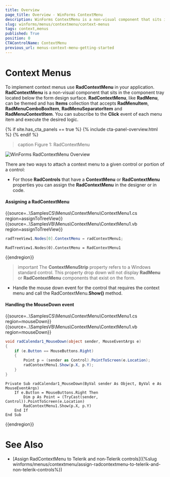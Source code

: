 ```yaml
---
title: Overview
page_title: Overview - WinForms ContextMenu
description: WinForms ContextMenu is a non-visual component that sits in the component tray located below the form design surface.
slug: winforms/menus/contextmenu/context-menus
tags: context,menus
published: True
position: 0
CTAControlName: ContextMenu
previous_url: menus-context-menu-getting-started
---
```


# Context Menus

To implement context menus use __RadContextMenu__ in your application. __RadContextMenu__ is a non-visual component that sits in the component tray located below the form design surface. __RadContextMenu__, like __RadMenu__, can be themed and has **Items** collection that accepts __RadMenuItem__, __RadMenuComboBoxItem__, __RadMenuSeparatorItem__ and __RadMenuContextItem__. You can subscribe to the **Click** event of each menu item and execute the desired logic.

{% if site.has_cta_panels == true %}
{% include cta-panel-overview.html %}
{% endif %}

>caption Figure 1: RadContextMenu

![WinForms RadContextMenu Overview](images/menus-context-menu-getting-started001.png)

There are two ways to attach a context menu to a given control or portion of a control: 

* For those **RadControls** that have a __ContextMenu__ or __RadContextMenu__ properties you can assign the __RadContextMenu__ in the designer or in code.

#### Assigning a RadContextMenu

{{source=..\SamplesCS\Menus\ContextMenu\ContextMenu1.cs region=assignToTreeView}} 
{{source=..\SamplesVB\Menus\ContextMenu\ContextMenu1.vb region=assignToTreeView}} 

````C#
radTreeView1.Nodes[0].ContextMenu = radContextMenu1;

````
````VB.NET
RadTreeView1.Nodes(0).ContextMenu = RadContextMenu1

````

{{endregion}} 

>important The __ContextMenuStrip__ property refers to a Windows standard control. This property drop down will not display __RadMenu__ or __RadContextMenu__ components that exist on the form.
>


* Handle the mouse down event for the control that requires the context menu and call the RadContextMenu.__Show()__ method.

#### Handling the MouseDown event

{{source=..\SamplesCS\Menus\ContextMenu\ContextMenu1.cs region=mouseDown}} 
{{source=..\SamplesVB\Menus\ContextMenu\ContextMenu1.vb region=mouseDown}} 

````C#
void radCalendar1_MouseDown(object sender, MouseEventArgs e)
{
    if (e.Button == MouseButtons.Right)
    {
        Point p = (sender as Control).PointToScreen(e.Location);
        radContextMenu1.Show(p.X, p.Y);
    }
}

````
````VB.NET
Private Sub radCalendar1_MouseDown(ByVal sender As Object, ByVal e As MouseEventArgs)
    If e.Button = MouseButtons.Right Then
        Dim p As Point = (TryCast(sender, Control)).PointToScreen(e.Location)
        RadContextMenu1.Show(p.X, p.Y)
    End If
End Sub

````

{{endregion}} 

# See Also

* [Assign RadContextMenu to Telerik and non-Telerik controls]({%slug winforms/menus/contextmenu/assign-radcontextmenu-to-telerik-and-non-telerik-controls%})



